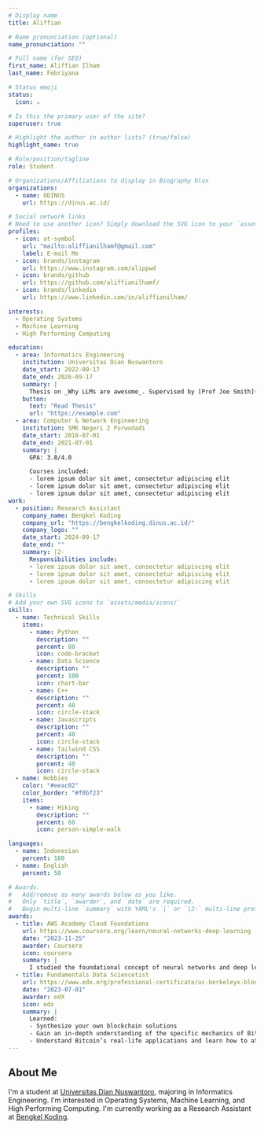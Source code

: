 ```yaml
---
# Display name
title: Aliffian

# Name pronunciation (optional)
name_pronunciation: ""

# Full name (for SEO)
first_name: Aliffian Ilham
last_name: Febriyana

# Status emoji
status:
  icon: ☕️

# Is this the primary user of the site?
superuser: true

# Highlight the author in author lists? (true/false)
highlight_name: true

# Role/position/tagline
role: Student

# Organizations/Affiliations to display in Biography blox
organizations:
  - name: UDINUS
    url: https://dinus.ac.id/

# Social network links
# Need to use another icon? Simply download the SVG icon to your `assets/media/icons/` folder.
profiles:
  - icon: at-symbol
    url: "mailto:aliffianilhamf@gmail.com"
    label: E-mail Me
  - icon: brands/instagram
    url: https://www.instagram.com/alippwd
  - icon: brands/github
    url: https://github.com/aliffianilhamf/
  - icon: brands/linkedin
    url: https://www.linkedin.com/in/aliffianilham/

interests:
  - Operating Systems
  - Machine Learning
  - High Performing Computing

education:
  - area: Informatics Engineering
    institution: Universitas Dian Nuswantoro
    date_start: 2022-09-17
    date_end: 2026-09-17
    summary: |
      Thesis on _Why LLMs are awesome_. Supervised by [Prof Joe Smith](https://example.com). Presented papers at 5 IEEE conferences with the contributions being published in 2 Springer journals.
    button:
      text: "Read Thesis"
      url: "https://example.com"
  - area: Computer & Network Engineering
    institution: SMK Negeri 2 Purwodadi
    date_start: 2018-07-01
    date_end: 2021-07-01
    summary: |
      GPA: 3.8/4.0

      Courses included:
      - lorem ipsum dolor sit amet, consectetur adipiscing elit
      - lorem ipsum dolor sit amet, consectetur adipiscing elit
      - lorem ipsum dolor sit amet, consectetur adipiscing elit
work:
  - position: Research Assistant
    company_name: Bengkel Koding
    company_url: "https://bengkelkoding.dinus.ac.id/"
    company_logo: ""
    date_start: 2024-09-17
    date_end: ""
    summary: |2-
      Responsibilities include:
      - lorem ipsum dolor sit amet, consectetur adipiscing elit
      - lorem ipsum dolor sit amet, consectetur adipiscing elit
      - lorem ipsum dolor sit amet, consectetur adipiscing elit

# Skills
# Add your own SVG icons to `assets/media/icons/`
skills:
  - name: Technical Skills
    items:
      - name: Python
        description: ""
        percent: 80
        icon: code-bracket
      - name: Data Science
        description: ""
        percent: 100
        icon: chart-bar
      - name: C++
        description: ""
        percent: 40
        icon: circle-stack
      - name: Javascripts
        description: ""
        percent: 40
        icon: circle-stack
      - name: Tailwind CSS
        description: ""
        percent: 40
        icon: circle-stack
  - name: Hobbies
    color: "#eeac02"
    color_border: "#f0bf23"
    items:
      - name: Hiking
        description: ""
        percent: 60
        icon: person-simple-walk

languages:
  - name: Indonesian
    percent: 100
  - name: English
    percent: 50

# Awards.
#   Add/remove as many awards below as you like.
#   Only `title`, `awarder`, and `date` are required.
#   Begin multi-line `summary` with YAML's `|` or `|2-` multi-line prefix and indent 2 spaces below.
awards:
  - title: AWS Academy Cloud Foundations
    url: https://www.coursera.org/learn/neural-networks-deep-learning
    date: "2023-11-25"
    awarder: Coursera
    icon: coursera
    summary: |
      I studied the foundational concept of neural networks and deep learning. By the end, I was familiar with the significant technological trends driving the rise of deep learning; build, train, and apply fully connected deep neural networks; implement efficient (vectorized) neural networks; identify key parameters in a neural network’s architecture; and apply deep learning to your own applications.
  - title: Fundamentals Data Sciencetist
    url: https://www.edx.org/professional-certificate/uc-berkeleyx-blockchain-fundamentals
    date: "2023-07-01"
    awarder: edX
    icon: edx
    summary: |
      Learned:
      - Synthesize your own blockchain solutions
      - Gain an in-depth understanding of the specific mechanics of Bitcoin
      - Understand Bitcoin’s real-life applications and learn how to attack and destroy Bitcoin, Ethereum, smart contracts and Dapps, and alternatives to Bitcoin’s Proof-of-Work consensus algorithm
---
```


## About Me

I'm a student at [Universitas Dian Nuswantoro](https://dinus.ac.id/), majoring in Informatics Engineering. I'm interested in Operating Systems, Machine Learning, and High Performing Computing. I'm currently working as a Research Assistant at [Bengkel Koding](https://bengkelkoding.dinus.ac.id/).
